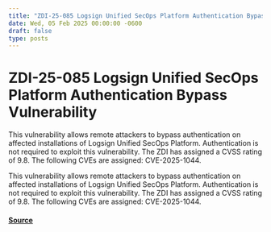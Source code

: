 ```yaml
---
title: "ZDI-25-085 Logsign Unified SecOps Platform Authentication Bypass Vulnerability"
date: Wed, 05 Feb 2025 00:00:00 -0600
draft: false
type: posts
---
```

# ZDI-25-085 Logsign Unified SecOps Platform Authentication Bypass Vulnerability





This vulnerability allows remote attackers to bypass authentication on affected installations of Logsign Unified SecOps Platform. Authentication is not required to exploit this vulnerability. The ZDI has assigned a CVSS rating of 9.8. The following CVEs are assigned: CVE-2025-1044.

This vulnerability allows remote attackers to bypass authentication on affected installations of Logsign Unified SecOps Platform. Authentication is not required to exploit this vulnerability. The ZDI has assigned a CVSS rating of 9.8. The following CVEs are assigned: CVE-2025-1044.

#### [Source](http://www.zerodayinitiative.com/advisories/ZDI-25-085/)


